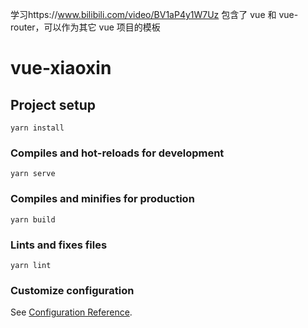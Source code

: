 学习https://www.bilibili.com/video/BV1aP4y1W7Uz 包含了 vue 和 vue-router，可以作为其它 vue 项目的模板

# vue-xiaoxin

## Project setup

```
yarn install
```

### Compiles and hot-reloads for development

```
yarn serve
```

### Compiles and minifies for production

```
yarn build
```

### Lints and fixes files

```
yarn lint
```

### Customize configuration

See [Configuration Reference](https://cli.vuejs.org/config/).

